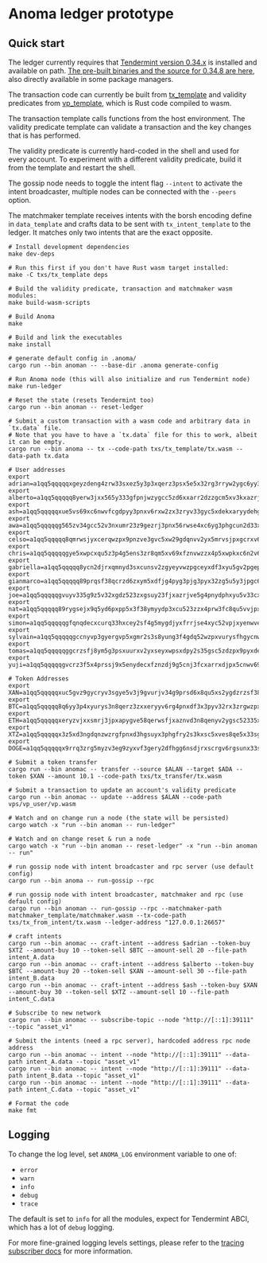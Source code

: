 # Anoma ledger prototype

## Quick start

The ledger currently requires that [Tendermint version 0.34.x](https://github.com/tendermint/tendermint) is installed and available on path. [The pre-built binaries and the source for 0.34.8 are here](https://github.com/tendermint/tendermint/releases/tag/v0.34.8), also directly available in some package managers.

The transaction code can currently be built from [tx_template](txs/tx_template) and validity predicates from [vp_template](vps/vp_template), which is Rust code compiled to wasm.

The transaction template calls functions from the host environment. The validity predicate template can validate a transaction and the key changes that is has performed.

The validity predicate is currently hard-coded in the shell and used for every account. To experiment with a different validity predicate, build it from the template and restart the shell.

The gossip node needs to toggle the intent flag `--intent` to activate the intent broadcaster, multiple nodes can be connected with the `--peers` option.

The matchmaker template receives intents with the borsh encoding define in `data_template` and crafts data to be sent with `tx_intent_template` to the ledger. It matches only two intents that are the exact opposite.

```shell
# Install development dependencies
make dev-deps

# Run this first if you don't have Rust wasm target installed:
make -C txs/tx_template deps

# Build the validity predicate, transaction and matchmaker wasm modules:
make build-wasm-scripts

# Build Anoma
make

# Build and link the executables
make install

# generate default config in .anoma/
cargo run --bin anoman -- --base-dir .anoma generate-config

# Run Anoma node (this will also initialize and run Tendermint node)
make run-ledger

# Reset the state (resets Tendermint too)
cargo run --bin anoman -- reset-ledger

# Submit a custom transaction with a wasm code and arbitrary data in `tx.data` file.
# Note that you have to have a `tx.data` file for this to work, albeit it can be empty.
cargo run --bin anoma -- tx --code-path txs/tx_template/tx.wasm --data-path tx.data

# User addresses
export adrian=a1qq5qqqqqxgeyzdeng4zrw33sxez5y3p3xqerz3psx5e5x32rg3rryw2ygc6yy3p4xpq5gvfnw3nwp8
export alberto=a1qq5qqqqq8yerw3jxx565y333gfpnjwzygcc5zd6xxarr2dzzgcm5xv3kxazrjve589p5vv34vl0yy3
export ash=a1qq5qqqqqxue5vs69xc6nwvfcgdpyy3pnxv6rxw2zx3zryv33gyc5xdekxaryydehgvunsvzz2hjedu
export awa=a1qq5qqqqqg565zv34gcc52v3nxumr23z9gezrj3pnx56rwse4xc6yg3phgcun2d33xyenqv2x4xyw62
export celso=a1qq5qqqqq8qmrwsjyxcerqwzpx9pnzve3gvc5xw29gdqnvv2yx5mrvsjpxgcrxv6pg5engvf5hgjscj
export chris=a1qq5qqqqqgye5xwpcxqu5z3p4g5ens3zr8qm5xv69xfznvwzzx4p5xwpkxc6n2v6x8yc5gdpeezdqc4
export gabriella=a1qq5qqqqq8ycn2djrxqmnyd3sxcunsv2zgyeyvwzpgceyxdf3xyu5gv2pgeprxdfe8ycrzwzzkezpcp
export gianmarco=a1qq5qqqqq89prqsf38qcrzd6zxym5xdfjg4pyg3pjg3pyx32zg5u5y3jpgc65zdej8pznwwf3jqzsws
export joe=a1qq5qqqqqgvuyv335g9z5v32xgdz523zxgsuy23fjxazrjve5g4pnydphxyu5v33cxarrzd692045xh
export nat=a1qq5qqqqq89rygsejx9q5yd6pxpp5x3f38ymyydp3xcu523zzx4prw3fc8qu5vvjpxyeyydpnfha6qt
export simon=a1qq5qqqqqgfqnqdecxcurq33hxcey2sf4g5mygdjyxfrrjse4xyc52vpjxyenwve4gv6njsecz4tzen
export sylvain=a1qq5qqqqqgccnyvp3gyergvp5xgmr2s3s8yung3f4gdq52wzpxvurysfhgycnwd29xfryxvekfwc00t
export tomas=a1qq5qqqqqggcrzsfj8ym5g3psxuurxv2yxseyxwpsxdpy2s35gsc5zdzpx9pyxde48ppnqd3cnzlava
export yuji=a1qq5qqqqqgvcrz3f5x4prssj9x5enydecxfznzdj9g5cnj3fcxarrxdjpx5cnwv69xye5vvfeva4z85

# Token Addresses
export XAN=a1qq5qqqqqxuc5gvz9gycryv3sgye5v3j9gvurjv34g9prsd6x8qu5xs2ygdzrzsf38q6rss33xf42f3
export BTC=a1qq5qqqqq8q6yy3p4xyurys3n8qerz3zxxeryyv6rg4pnxdf3x3pyv32rx3zrgwzpxu6ny32r3laduc
export ETH=a1qq5qqqqqxeryzvjxxsmrj3jpxapygve58qerwsfjxaznvd3n8qenyv2ygsc52335xue5vve5m66gfm
export XTZ=a1qq5qqqqqx3z5xd3ngdqnzwzrgfpnxd3hgsuyx3phgfry2s3kxsc5xves8qe5x33sgdprzvjptzfry9
export DOGE=a1qq5qqqqqx9rrq3zrg5myzv3eg9zyxvf3gery2dfhgg6nsdjrxscrgv6rgsunx33sxg6nvdjrkujezz

# Submit a token transfer
cargo run --bin anomac -- transfer --source $ALAN --target $ADA --token $XAN --amount 10.1 --code-path txs/tx_transfer/tx.wasm

# Submit a transaction to update an account's validity predicate
cargo run --bin anomac -- update --address $ALAN --code-path vps/vp_user/vp.wasm

# Watch and on change run a node (the state will be persisted)
cargo watch -x "run --bin anoman -- run-ledger"

# Watch and on change reset & run a node
cargo watch -x "run --bin anoman -- reset-ledger" -x "run --bin anoman -- run"

# run gossip node with intent broadcaster and rpc server (use default config)
cargo run --bin anoma -- run-gossip --rpc

# run gossip node with intent broadcaster, matchmaker and rpc (use default config)
cargo run --bin anoman -- run-gossip --rpc --matchmaker-path matchmaker_template/matchmaker.wasm --tx-code-path txs/tx_from_intent/tx.wasm --ledger-address "127.0.0.1:26657"

# craft intents
cargo run --bin anomac -- craft-intent --address $adrian --token-buy $XTZ --amount-buy 10 --token-sell $BTC --amount-sell 20 --file-path intent_A.data
cargo run --bin anomac -- craft-intent --address $alberto --token-buy $BTC --amount-buy 20 --token-sell $XAN --amount-sell 30 --file-path intent_B.data
cargo run --bin anomac -- craft-intent --address $ash --token-buy $XAN --amount-buy 30 --token-sell $XTZ --amount-sell 10 --file-path intent_C.data

# Subscribe to new network
cargo run --bin anomac -- subscribe-topic --node "http://[::1]:39111" --topic "asset_v1"

# Submit the intents (need a rpc server), hardcoded address rpc node address
cargo run --bin anomac -- intent --node "http://[::1]:39111" --data-path intent_A.data --topic "asset_v1"
cargo run --bin anomac -- intent --node "http://[::1]:39111" --data-path intent_B.data --topic "asset_v1"
cargo run --bin anomac -- intent --node "http://[::1]:39111" --data-path intent_C.data --topic "asset_v1"

# Format the code
make fmt
```

## Logging

To change the log level, set `ANOMA_LOG` environment variable to one of:
- `error`
- `warn`
- `info`
- `debug`
- `trace`

The default is set to `info` for all the modules, expect for Tendermint ABCI, which has a lot of `debug` logging.

For more fine-grained logging levels settings, please refer to the [tracing subscriber docs](https://docs.rs/tracing-subscriber/0.2.18/tracing_subscriber/struct.EnvFilter.html#directives) for more information.

